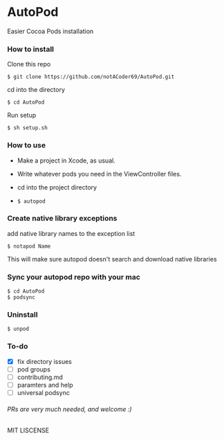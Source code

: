 # AutoPod
Easier Cocoa Pods installation

### How to install
Clone this repo

`$ git clone https://github.com/notACoder69/AutoPod.git`
 
 cd into the directory
 
 `$ cd AutoPod`

Run setup

`$ sh setup.sh`


### How to use

  * Make a project in Xcode, as usual.
  
  * Write whatever pods you need in the ViewController files.
  
  * cd into the project directory
  
  *  `$ autopod`  


### Create native library exceptions
add native library names to the exception list

    $ notapod Name
    
This will make sure autopod doesn't search and download native libraries

### Sync your autopod repo with your mac
   
    $ cd AutoPod
    $ podsync

### Uninstall

    $ unpod


### To-do
 - [x] fix directory issues
 - [ ] pod groups
 - [ ] contributing.md
 - [ ] paramters and help
 - [ ] universal podsync

###### PRs are very much needed, and welcome :)
MIT LISCENSE
